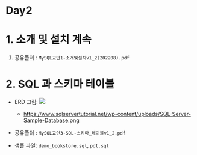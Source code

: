 # Day2

# 1. 소개 및 설치 계속

1. 공유폴더 : `MySQL교안1-소개및설치v1_2(202208).pdf`


# 2. SQL 과 스키마 테이블

 - ERD 그림: <img src='https://www.sqlservertutorial.net/wp-content/uploads/SQL-Server-Sample-Database.png'>
    - https://www.sqlservertutorial.net/wp-content/uploads/SQL-Server-Sample-Database.png

 - 공유폴더 : `MySQL교안3-SQL-스키마_테이블v1_2.pdf`
 - 샘플 파일: `demo_bookstore.sql`, `pdt.sql`
